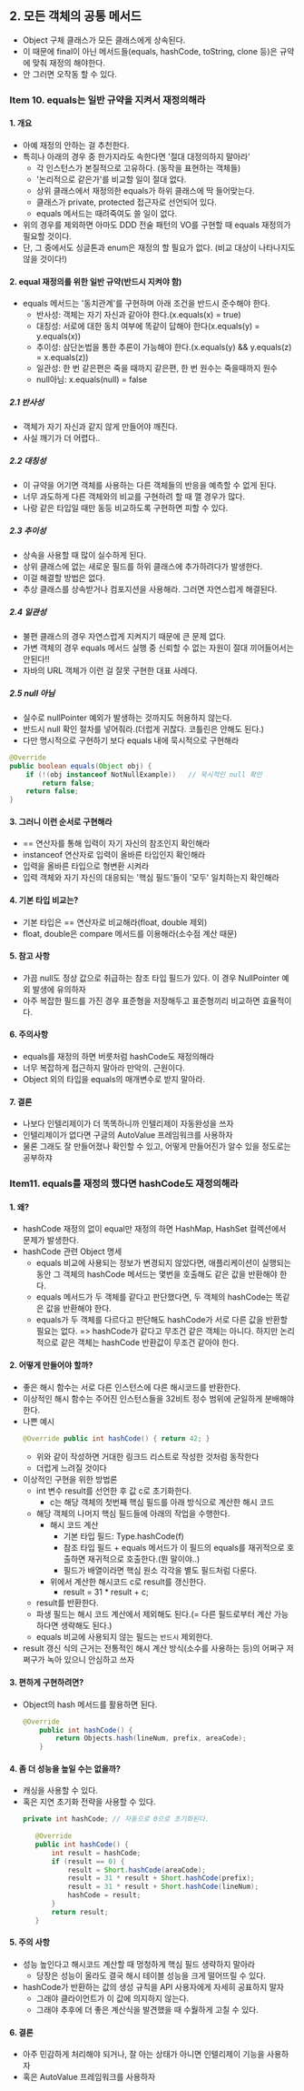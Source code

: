 ## 2. 모든 객체의 공통 메서드
- Object 구체 클래스가 모든 클래스에게 상속된다.
- 이 때문에 final이 아닌 메서드들(equals, hashCode, toString, clone 등)은 규약에 맞춰 재정의 해야한다.
- 안 그러면 오작동 할 수 있다.

### Item 10. equals는 일반 규약을 지켜서 재정의해라
#### 1. 개요
- 아예 재정의 안하는 걸 추천한다.
- 특히나 아래의 경우 중 한가지라도 속한다면 '절대 대정의하지 말아라'
    - 각 인스턴스가 본질적으로 고유하다. (동작을 표현하는 객체들)
    - '논리적으로 같은가'를 비교할 일이 절대 없다.
    - 상위 클래스에서 재정의한 equals가 하위 클래스에 딱 들어맞는다.
    - 클래스가 private, protected 접근자로 선언되어 있다.
    - equals 메서드는 때려죽여도 쓸 일이 없다.
- 위의 경우를 제외하면 아마도 DDD 전술 패턴의 VO를 구현할 때 equals 재정의가 필요할 것이다.
- 단, 그 중에서도 싱글톤과 enum은 재정의 할 필요가 없다. (비교 대상이 나타나지도 않을 것이다!)

#### 2. equal 재정의를 위한 일반 규약(반드시 지켜야 함)
- equals 메서드는 '동치관계'를 구현하며 아래 조건을 반드시 준수해야 한다.
    - 반사성: 객체는 자기 자신과 같아야 한다.(x.equals(x) = true)
    - 대칭성: 서로에 대한 동치 여부에 똑같이 답해야 한다(x.equals(y) = y.equals(x))
    - 추이성: 삼단논법을 통한 추론이 가능해야 한다.(x.equals(y) && y.equals(z) = x.equals(z))
    - 일관성: 한 번 같은편은 죽을 때까지 같은편, 한 번 원수는 죽을때까지 원수
    - null아님: x.equals(null) = false
    
##### 2.1 반사성
- 객체가 자기 자신과 같지 않게 만들어야 깨진다.
- 사실 깨기가 더 어렵다..

##### 2.2 대칭성
- 이 규약을 어기면 객체를 사용하는 다른 객체들의 반응을 예측할 수 없게 된다.
- 너무 과도하게 다른 객체와의 비교를 구현하려 할 때 깰 경우가 많다.
- 나랑 같은 타입일 때만 동등 비교하도록 구현하면 피할 수 있다.

##### 2.3 추이성
- 상속을 사용할 때 많이 실수하게 된다.
- 상위 클래스에 없는 새로운 필드를 하위 클래스에 추가하려다가 발생한다.
- 이걸 해결할 방법은 없다.
- 추상 클래스를 상속받거나 컴포지션을 사용해라. 그러면 자연스럽게 해결된다.

##### 2.4 일관성
- 불편 클래스의 경우 자연스럽게 지켜지기 때문에 큰 문제 없다.
- 가변 객체의 경우 equals 메서드 실행 중 신뢰할 수 없는 자원이 절대 끼어들어서는 안된다!!
- 자바의 URL 객체가 이런 걸 잘못 구현한 대표 사례다.

##### 2.5 null 아님
- 실수로 nullPointer 예외가 발생하는 것까지도 허용하지 않는다.
- 반드시 null 확인 절차를 넣어줘라.(더럽게 귀찮다. 코틀린은 안해도 된다.)
- 다만 명시적으로 구현하기 보다 equals 내에 묵시적으로 구현해라
```java
@Override
public boolean equals(Object obj) {
    if (!(obj instanceof NotNullExample))   // 묵시적인 null 확인
        return false;
    return false;
}
```

#### 3. 그러니 이런 순서로 구현해라
- == 연산자를 통해 입력이 자기 자신의 참조인지 확인해라
- instanceof 연산자로 입력이 올바른 타입인지 확인해라
- 입력을 올바른 타입으로 형변환 시켜라
- 입력 객체와 자기 자신의 대응되는 '핵심 필드'들이 '모두' 일치하는지 확인해라

#### 4. 기본 타입 비교는?
- 기본 타입은 == 연산자로 비교해라(float, double 제외)
- float, double은 compare 메서드를 이용해라(소수점 계산 때문)

#### 5. 참고 사항
- 가끔 null도 정상 값으로 취급하는 참조 타입 필드가 있다. 이 경우 NullPointer 예외 발생에 유의하자
- 아주 복잡한 필드를 가진 경우 표준형을 저장해두고 표준형끼리 비교하면 효율적이다.

#### 6. 주의사항
- equals를 재정의 하면 버릇처럼 hashCode도 재정의해라
- 너무 복잡하게 접근하지 말아라 만악의. 근원이다.
- Object 외의 타입을 equals의 매개변수로 받지 말아라.

#### 7. 결론
- 나보다 인텔리제이가 더 똑똑하니까 인텔리제이 자동완성을 쓰자
- 인텔리제이가 없다면 구글의 AutoValue 프레임워크를 사용하자
- 물론 그래도 잘 만들어졌나 확인할 수 있고, 어떻게 만들어진가 알수 있을 정도로는 공부하쟈

### Item11. equals를 재정의 했다면 hashCode도 재정의해라
#### 1. 왜?
- hashCode 재정의 없이 equal만 재정의 하면 HashMap, HashSet 컬렉션에서 문제가 발생한다.
- hashCode 관련 Object 명세
    - equals 비교에 사용되는 정보가 변경되지 않았다면, 애플리케이션이 실행되는 동안 그 객체의 hashCode 메서드는 몇번을 호출해도 같은 값을 반환해야 한다.
    - equals 메서드가 두 객체를 같다고 판단했다면, 두 객체의 hashCode는 똑같은 값을 반환해야 한다.
    - equals가 두 객체를 다르다고 판단해도 hashCode가 서로 다른 값을 반환할 필요는 없다.
    => hashCode가 같다고 무조건 같은 객체는 아니다. 하지만 논리적으로 같은 객체는 hashCode 반환값이 무조건 같아야 한다.

#### 2. 어떻게 만들어야 할까?
- 좋은 해시 함수는 서로 다른 인스턴스에 다른 해시코드를 반환한다.
- 이상적인 해시 함수는 주어진 인스턴스들을 32비트 정수 범위에 균일하게 분배해야 한다.
- 나쁜 예시
    ```java
    @Override public int hashCode() { return 42; }
    ```
    - 위와 같이 작성하면 거대한 링크드 리스트로 작성한 것처럼 동작한다
    - 더럽게 느려질 것이다
- 이상적인 구현을 위한 방법론
    - int 변수 result를 선언한 후 값 c로 초기화한다.
        - c는 해당 객체의 첫번째 핵심 필드를 아래 방식으로 계산한 해시 코드
    - 해당 객체의 나머지 핵심 필드들에 아래의 작업을 수행한다.
        - 해시 코드 계산
            - 기본 타입 필드: Type.hashCode(f)
            - 참조 타입 필드 + equals 메서드가 이 필드의 equals를 재귀적으로 호출하면 재귀적으로 호출한다.(뭔 말이야..)
            - 필드가 배열이라면 핵심 원소 각각을 별도 필드처럼 다룬다.
        - 위에서 계산한 해시코드 c로 result를 갱신한다.
            - result = 31 * result + c;
    - result를 반환한다.
    - 파생 필드는 해시 코드 계산에서 제외해도 된다.(= 다른 필드로부터 계산 가능하다면 생략해도 된다.)
    - equals 비교에 사용되지 않는 필드는 `반드시` 제외한다.
- result 갱신 식의 근거는 전통적인 해시 계산 방식(소수를 사용하는 등)의 어쩌구 저쩌구가 녹아 있으니 안심하고 쓰자

#### 3. 편하게 구현하려면?
- Object의 hash 메서드를 활용하면 된다.
    ```java
    @Override
        public int hashCode() {
            return Objects.hash(lineNum, prefix, areaCode);
        }
    ```
 
 #### 4. 좀 더 성능을 높일 수는 없을까?
 - 캐싱을 사용할 수 있다.
 - 혹은 지연 초기화 전략을 사용할 수 있다.
     ```java
    private int hashCode; // 자동으로 0으로 초기화된다.
        
        @Override
        public int hashCode() {
            int result = hashCode;
            if (result == 0) {
                result = Short.hashCode(areaCode);
                result = 31 * result + Short.hashCode(prefix);
                result = 31 * result + Short.hashCode(lineNum);
                hashCode = result;
            }
            return result;
        }
    ```

#### 5. 주의 사항
- 성능 높인다고 해시코드 계산할 때 멍청하게 핵심 필드 생략하지 말아라
    - 당장은 성능이 올라도 결국 해시 테이블 성능을 크게 떨어뜨릴 수 있다.
- hashCode가 반환하는 값의 생성 규칙을 API 사용자에게 자세히 공표하지 말자
    - 그래야 클라이언트가 이 값에 의지하지 않는다.
    - 그래야 추후에 더 좋은 계산식을 발견했을 때 수웛하게 고칠 수 있다.

#### 6. 결론
- 아주 민감하게 처리해야 되거나, 잘 아는 상태가 아니면 인텔리제이 기능을 사용하자
- 혹은 AutoValue 프레임워크를 사용하자
